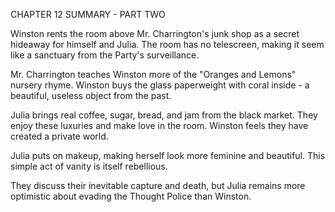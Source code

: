 CHAPTER 12 SUMMARY - PART TWO

Winston rents the room above Mr. Charrington's junk shop as a secret hideaway for himself and Julia. The room has no telescreen, making it seem like a sanctuary from the Party's surveillance.

Mr. Charrington teaches Winston more of the "Oranges and Lemons" nursery rhyme. Winston buys the glass paperweight with coral inside - a beautiful, useless object from the past.

Julia brings real coffee, sugar, bread, and jam from the black market. They enjoy these luxuries and make love in the room. Winston feels they have created a private world.

Julia puts on makeup, making herself look more feminine and beautiful. This simple act of vanity is itself rebellious.

They discuss their inevitable capture and death, but Julia remains more optimistic about evading the Thought Police than Winston.